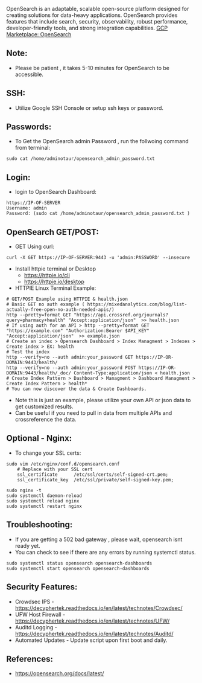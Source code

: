 OpenSearch is an adaptable, scalable open-source platform designed for creating solutions for data-heavy applications. OpenSearch provides features that include search, security, observability, robust performance, developer-friendly tools, and strong integration capabilities. [GCP Marketplace: OpenSearch ](https://console.cloud.google.com/marketplace/product/server-build-415714/opensearch)

Note:
-----
* Please be patient , it takes 5-10 minutes for OpenSearch to be accessible. 

SSH:
----
* Utilize Google SSH Console or setup ssh keys or password.

Passwords:
----------
* To Get the OpenSearch admin Password , run the follwoing command from terminal:
```
sudo cat /home/adminotaur/opensearch_admin_password.txt
```

Login:
------
* login to OpenSearch Dashboard:
```
https://IP-OF-SERVER
Username: admin
Password: (sudo cat /home/adminotaur/opensearch_admin_password.txt )
```

OpenSearch GET/POST:
--------------------
* GET Using curl:
```
curl -X GET https://IP-OF-SERVER:9443 -u 'admin:PASSWORD' --insecure

```
* Install httpie terminal or Desktop 
    * https://httpie.io/cli
    * https://httpie.io/desktop
* HTTPIE Linux Terminal Example:
```
# GET/POST Example using HTTPIE & health.json
# Basic GET no auth example ( https://mixedanalytics.com/blog/list-actually-free-open-no-auth-needed-apis/)
http --pretty=format GET "https://api.crossref.org/journals?query=pharmacy+health" "Accept:application/json"  >> health.json
# If using auth for an API > http --pretty=format GET "https://example.com" "Authorization:Bearer $API_KEY" "Accept:application/json"  >> example.json
# Create an index > Opensearch Dashboard > Index Managment > Indexes > Create index > EX: health
# Test the index 
http --verify=no --auth admin:your_password GET https://IP-OR-DOMAIN:9443/health/
http --verify=no --auth admin:your_password POST https://IP-OR-DOMAIN:9443/health/_doc/ Content-Type:application/json < health.json
# Create Index Pattern > Dashboard > Managment > Dashboard Managment > Create Index Pattern > health*
# You can now discover the data & Create Dashboards.
```
* Note this is just an example, please utilize your own API or json data to get customized results. 
* Can be useful if you need to pull in data from multiple APIs and crossreference the data. 

Optional - Nginx:
------
* To change your SSL certs:
```
sudo vim /etc/nginx/conf.d/opensearch.conf
    # Replace with your SSL cert
    ssl_certificate      /etc/ssl/certs/self-signed-crt.pem;
    ssl_certificate_key  /etc/ssl/private/self-signed-key.pem;

sudo nginx -t
sudo systemctl daemon-reload
sudo systemctl reload nginx
sudo systemctl restart nginx
```

Troubleshooting:
----------------
* If you are getting a 502 bad gateway , please wait, opensearch isnt ready yet.
* You can check to see if there are any errors by running systemctl status. 
```
sudo systemctl status opensearch opensearch-dashboards
sudo systemctl start opensearch opensearch-dashboards
```

Security Features:
------------------
* Crowdsec IPS - https://decyphertek.readthedocs.io/en/latest/technotes/Crowdsec/
* UFW Host Firewall - https://decyphertek.readthedocs.io/en/latest/technotes/UFW/
* Auditd Logging - https://decyphertek.readthedocs.io/en/latest/technotes/Auditd/
* Automated Updates - Update script upon first boot and daily.

References:
-----------
* https://opensearch.org/docs/latest/